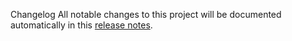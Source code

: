 Changelog
All notable changes to this project will be documented automatically in this [release notes](https://github.com/meysamhadeli/shop-golang-microservices/blob/main/CHANGELOG.md).


